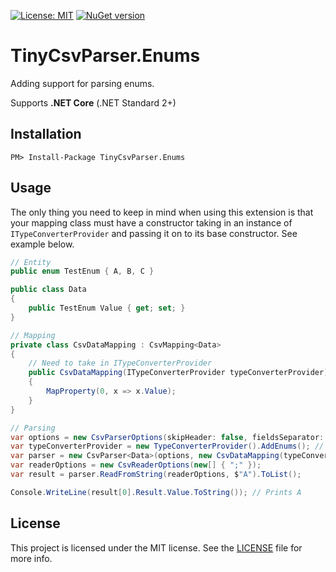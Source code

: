 <!--[![Build status](https://dev.azure.com/palmund/Typesafe.Snapshots/_apis/build/status/Typesafe.Snapshots)](https://dev.azure.com/palmund/Typesafe.Snapshots/_build/latest?definitionId=11)-->
[![License: MIT](https://img.shields.io/badge/License-MIT-yellow.svg)](LICENSE)
[![NuGet version](https://badge.fury.io/nu/TinyCsvParser.Enums.svg)](https://www.nuget.org/packages/TinyCsvParser.Enums)

[MIT License]: https://opensource.org/licenses/MIT

# TinyCsvParser.Enums

Adding support for parsing enums.

Supports **.NET Core** (.NET Standard 2+)

## Installation

```
PM> Install-Package TinyCsvParser.Enums
```

## Usage

The only thing you need to keep in mind when using this extension
is that your mapping class must have a constructor taking in an instance of `ITypeConverterProvider`
and passing it on to its base constructor. See example below.

```csharp
// Entity
public enum TestEnum { A, B, C }

public class Data
{
    public TestEnum Value { get; set; }
}

// Mapping
private class CsvDataMapping : CsvMapping<Data>
{
    // Need to take in ITypeConverterProvider
    public CsvDataMapping(ITypeConverterProvider typeConverterProvider) : base(typeConverterProvider)
    {
        MapProperty(0, x => x.Value);
    }
}

// Parsing
var options = new CsvParserOptions(skipHeader: false, fieldsSeparator: ',');
var typeConverterProvider = new TypeConverterProvider().AddEnums(); // <-- This line
var parser = new CsvParser<Data>(options, new CsvDataMapping(typeConverterProvider));
var readerOptions = new CsvReaderOptions(new[] { ";" });
var result = parser.ReadFromString(readerOptions, $"A").ToList();

Console.WriteLine(result[0].Result.Value.ToString()); // Prints A
```

## License

This project is licensed under the MIT license. See the [LICENSE](LICENSE) file for more info.
